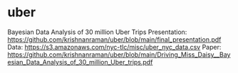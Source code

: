 # uber
Bayesian Data Analysis of 30 million Uber Trips
Presentation: https://github.com/krishnanraman/uber/blob/main/final_presentation.pdf
Data: https://s3.amazonaws.com/nyc-tlc/misc/uber_nyc_data.csv
Paper: https://github.com/krishnanraman/uber/blob/main/Driving_Miss_Daisy__Bayesian_Data_Analysis_of_30_million_Uber_trips.pdf
